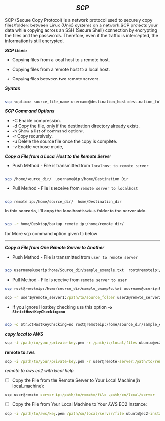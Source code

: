 $$SCP$$
---

SCP (Secure Copy Protocol) is a network protocol used to securely copy files/folders between Linux (Unix) systems on a network.SCP protects your data while copying across an SSH (Secure Shell) connection by encrypting the files and the passwords. 
Therefore, even if the traffic is intercepted, the information is still encrypted.


_**SCP Uses:**_


 * Copying files from a local host to a remote host.
 
 * Copying files from a remote host to a local host.
 
 * Copying files between two remote servers.


_**Syntax**_

```bash

scp <option> source_file_name username@destination_host:destination_folder

```

_**SCP Command Options**_

* -C	Enable compression.
* -d	Copy the file, only if the destination directory already exists.
* -h	Show a list of command options.
* -r	Copy recursively.
* -u	Delete the source file once the copy is complete.
* -v	Enable verbose mode,



_**Copy a File from a Local Host to the Remote Server**_

* Push Method - File is transmitted from `localhost to remote server` 

```bash 

scp /home/source_dir/  username@ip:/home/Destination Dir

```

* Pull Method - File is receive from `remote server to localhost`

```bash

scp remote ip:/home/source_dir/  home/Destination_dir 

```

In this scenario, I'll copy the localhost `backup` folder to the server side.

```bash

scp -r home/Desktop/backup remote ip:/home/remote_dir/

```

for More scp command option given to below

---

_**Copy a File from One Remote Server to Another**_


* Push Method - File is transmitted from `user to remote server` 
 
```bash

scp username@userip:home/Source_dir/sample_example.txt  root@remoteip:/home/Destination_dir/

```
* Pull Method - File is receive from `remote server to user`
 
```bash
scp root@remoteip:/home/source_dir/sample_example.txt username@userip:home/Destination_dir/
```
```cmd
scp -r user1@remote_server1:/path/to/source_folder user2@remote_server2:/path/to/destination_folder
```

* If you Ignore Hostkey checking use this option **`-o StrictHostKeyChecking=no`**

```bash

scp -o StrictHostKeyChecking=no root@remoteip:/home/source_dir/sample_example.txt username@userip:home/Destination_dir/

```

_**copy local to AWS**_

```cmd
scp -i /path/to/your/private-key.pem -r /path/to/local/files ubuntu@ec2-instance-public-ip:/path/on/ec2/instance
```

**remote to aws**

```cmd
scp -i /path/to/your/private-key.pem -r user@remote-server:/path/to/remote/files /path/on/ec2/instance
```

_remote to aws ec2 with local help_

- [ ] Copy the File from the Remote Server to Your Local Machine(in local_machine):

```cmd
scp user@remote-server-ip:/path/to/remote/file /path/on/local/server
```
- [ ] Copy the File from Your Local Machine to Your AWS EC2 Instance:

```cmd
scp -i /path/to/aws/key.pem /path/on/local/server/file ubuntu@ec2-instance-ip:/path/on/ec2/
```

